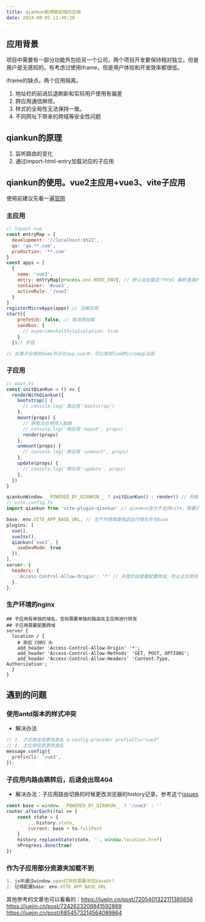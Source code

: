 ```yaml
---
title: qiankun乾坤微前端的应用
date: 2024-08-05 11:40:28
---
```


## 应用背景

项目中需要有一部分功能外包给另一个公司，两个项目开发要保持相对独立，但是用户是无感知的。有考虑过使用iframe，但是用户体验和开发效率都很低。

iframe的缺点。两个应用隔离。

 1. 地址栏的前进后退刷新和实际用户使用有偏差
 2. 跨应用通信麻烦。
 3. 样式的全局性无法保持一致。
 4. 不同网址下带来的跨域等安全性问题

## qiankun的原理

1. 监听路由的变化
2. 通过import-html-entry加载对应的子应用

## qiankun的使用。vue2主应用+vue3、vite子应用

使用前建议先看一遍[官网](https://qiankun.umijs.org/zh/guide)

### 主应用

```js
// layout.vue
const entryMap = {
  development: '//localhost:9522',
  qa: 'qa.**.com',
  production: '**.com'
}
const apps = [
  {
    name: 'vue3',
    entry: entryMap[process.env.NODE_ENV], // 默认会加载这个html 解析里面的js 动态的执行 （子应用必须支持跨域）fetch
    container: '#vue3',
    activeRule: '/vue3'
  }
]
registerMicroApps(apps) // 注册应用
start({
    prefetch: false, // 取消预加载
    sandbox: {
      // experimentalStyleIsolation: true
    }
  })// 开启

// 如果子应用的dome节点在app.vue中，可以使用loadMicroApp注册
```

### 子应用

```js
// main.ts
const initQianKun = () => {
  renderWithQiankun({
    bootstrap() {
      // console.log('微应用：bootstrap')
    },
    mount(props) {
      // 获取主应用传入数据
      // console.log('微应用：mount', props)
      render(props)
    },
    unmount(props) {
      // console.log('微应用：unmount', props)
    },
    update(props) {
      // console.log('微应用：update', props)
    },
  })
}

qiankunWindow.__POWERED_BY_QIANKUN__ ? initQianKun() : render() // 判断是否使用 qiankun ，保证项目可以独立运行
// vite.config.ts
import qiankun from 'vite-plugin-qiankun' // qiankun官方不支持vite，需要引入这个插件(https://github.com/tengmaoqing/vite-plugin-qiankun)

base: env.VITE_APP_BASE_URL, // 生产环境需要指定运行域名作为base
plugins: [
  vue(),
  vueJsx(),
  qiankun(`vue3`, {
    useDevMode: true
  }),
],
server: {
  headers: {
    'Access-Control-Allow-Origin': '*' // 开发阶段需要配置跨域，防止主应用在开发阶段拿不到子应用的资源
  },
},
```

### 生产环境的nginx

```nginx
## 子应用有单独的域名，否则需要单独的路由在主应用进行转发
## 子应用需要配置跨域
server {
  location / {
    # 添加 CORS 头
    add_header 'Access-Control-Allow-Origin' '*';
    add_header 'Access-Control-Allow-Methods' 'GET, POST, OPTIONS';
    add_header 'Access-Control-Allow-Headers' 'Content-Type, Authorization';
  }
}
```

## 遇到的问题

### 使用antd版本的样式冲突

+ 解决办法

```js
// 1. 子应用全局更改类名 a-config-provider prefixCls="vue3"
// 2. 主应用信息更改类名
message.config({
  prefixCls: 'vue3',
});
```

### 子应用内路由跳转后，后退会出现404

+ 解决办法：子应用路由切换的时候更改浏览器的history记录。参考这个[issues](https://github.com/umijs/qiankun/issues/2254)

```js
const base = window.__POWERED_BY_QIANKUN__ ? '/vue3' : ''
router.afterEach((to) => {
    const state = {
        ...history.state,
        current: base + to.fullPath
    }
    history.replaceState(state, '', window.location.href)
    nProgress.done(true)
})
```

### 作为子应用部分资源夹加载不到

```js
1. js中通过window.open打开的需要添加baseUrl
2. 记得配置base: env.VITE_APP_BASE_URL
```

其他参考的文章也可以看看的：https://juejin.cn/post/7205401322111385656 https://juejin.cn/post/7242623208841592869 https://juejin.cn/post/6854573214564089864
